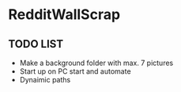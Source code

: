 # RedditWallScrap
## TODO LIST
- Make a background folder with max. 7 pictures
- Start up on PC start and automate
- Dynaimic paths